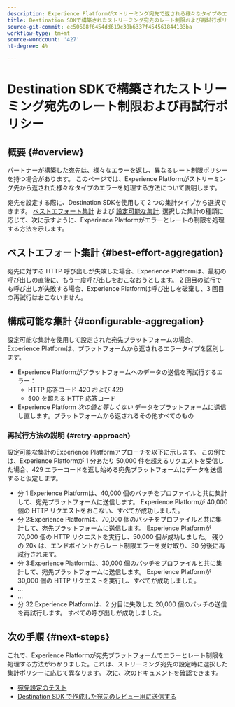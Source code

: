 ```yaml
---
description: Experience Platformがストリーミング宛先で返される様々なタイプのエラーを処理する方法と、宛先プラットフォームへのデータの送信を再試行する方法について説明します。
title: Destination SDKで構築されたストリーミング宛先のレート制限および再試行ポリシー
source-git-commit: ec50608f6454dd619c30b6337f454561844183ba
workflow-type: tm+mt
source-wordcount: '427'
ht-degree: 4%

---
```


# Destination SDKで構築されたストリーミング宛先のレート制限および再試行ポリシー

## 概要 {#overview}

パートナーが構築した宛先は、様々なエラーを返し、異なるレート制限ポリシーを持つ場合があります。 このページでは、Experience Platformがストリーミング先から返された様々なタイプのエラーを処理する方法について説明します。

宛先を設定する際に、Destination SDKを使用して 2 つの集計タイプから選択できます。 [ベストエフォート集計](/help/destinations/destination-sdk/destination-configuration.md#best-effort-aggregation) および [設定可能な集計](/help/destinations/destination-sdk/destination-configuration.md#configurable-aggregation). 選択した集計の種類に応じて、次に示すように、Experience Platformがエラーとレートの制限を処理する方法を示します。

## ベストエフォート集計 {#best-effort-aggregation}

宛先に対する HTTP 呼び出しが失敗した場合、Experience Platformは、最初の呼び出しの直後に、もう一度呼び出しをおこなおうとします。 2 回目の試行でも呼び出しが失敗する場合、Experience Platformは呼び出しを破棄し、3 回目の再試行はおこないません。

## 構成可能な集計 {#configurable-aggregation}

設定可能な集計を使用して設定された宛先プラットフォームの場合、Experience Platformは、プラットフォームから返されるエラータイプを区別します。

* Experience Platformがプラットフォームへのデータの送信を再試行するエラー：
   * HTTP 応答コード 420 および 429
   * 500 を超える HTTP 応答コード
* Experience Platform *次の値と等しくない* データをプラットフォームに送信し直します。プラットフォームから返されるその他すべてのもの

### 再試行方法の説明 {#retry-approach}

設定可能な集計のExperience Platformアプローチを以下に示します。 この例では、Experience Platformが 1 分あたり 50,000 件を超えるリクエストを受信した場合、429 エラーコードを返し始める宛先プラットフォームにデータを送信すると仮定します。

* 分 1:Experience Platformは、40,000 個のバッチをプロファイルと共に集計して、宛先プラットフォームに送信します。 Experience Platformが 40,000 個の HTTP リクエストをおこない、すべてが成功しました。
* 分 2:Experience Platformは、70,000 個のバッチをプロファイルと共に集計して、宛先プラットフォームに送信します。 Experience Platformが 70,000 個の HTTP リクエストを実行し、50,000 個が成功しました。 残りの 20k は、エンドポイントからレート制限エラーを受け取り、30 分後に再試行されます。
* 分 3:Experience Platformは、30,000 個のバッチをプロファイルと共に集計して、宛先プラットフォームに送信します。 Experience Platformが 30,000 個の HTTP リクエストを実行し、すべてが成功しました。
* ...
* ...
* 分 32:Experience Platformは、2 分目に失敗した 20,000 個のバッチの送信を再試行します。 すべての呼び出しが成功しました。

## 次の手順 {#next-steps}

これで、Experience Platformが宛先プラットフォームでエラーとレート制限を処理する方法がわかりました。これは、ストリーミング宛先の設定時に選択した集計ポリシーに応じて異なります。 次に、次のドキュメントを確認できます。

* [宛先設定のテスト](/help/destinations/destination-sdk/test-destination.md)
* [Destination SDK で作成した宛先のレビュー用に送信する](/help/destinations/destination-sdk/submit-destination.md)
